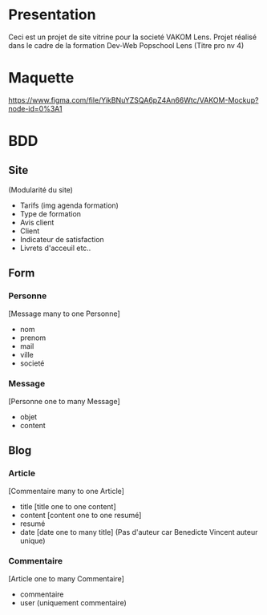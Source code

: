 # Presentation

Ceci est un projet de site vitrine pour la societé VAKOM Lens.
Projet réalisé dans le cadre de la formation Dev-Web Popschool Lens (Titre pro nv 4)


# Maquette

https://www.figma.com/file/YikBNuYZSQA6pZ4An66Wtc/VAKOM-Mockup?node-id=0%3A1

# BDD
## Site 
(Modularité du site)

- Tarifs (img agenda formation)
- Type de formation
- Avis client
- Client
- Indicateur de satisfaction
- Livrets d'acceuil etc..

## Form
### Personne
[Message many to one Personne]
- nom   
- prenom    
- mail    
- ville   
- societé   

### Message 
[Personne one to many Message]
- objet     
- content   

## Blog
### Article 
[Commentaire many to one Article]
- title     [title one to one content]
- content   [content one to one resumé]
- resumé    
- date      [date one to many title]
(Pas d'auteur car Benedicte Vincent auteur unique)

### Commentaire
[Article one to many Commentaire]
- commentaire
- user (uniquement commentaire)